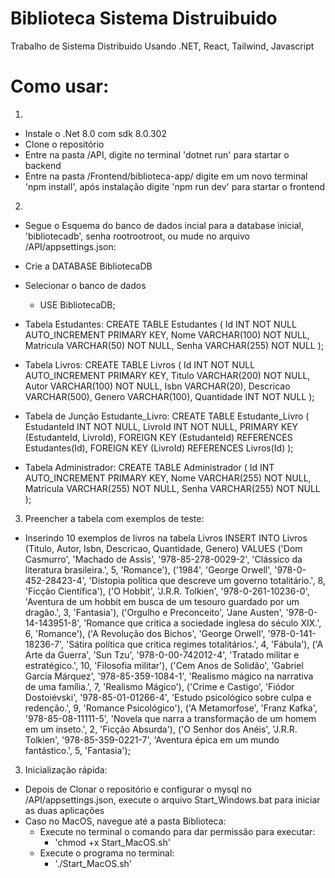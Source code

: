 # Biblioteca Sistema Distruibuido
 Trabalho de Sistema Distribuido Usando .NET, React, Tailwind, Javascript

# Como usar:
1)
 - Instale o .Net 8.0 com sdk 8.0.302
 - Clone o repositório
 - Entre na pasta /API, digite no terminal 'dotnet run' para startar o backend
 - Entre na pasta /Frontend/biblioteca-app/ digite em um novo terminal 'npm install', após instalação digite 'npm run dev' para startar o frontend

2)
 - Segue o Esquema do banco de dados incial para a database inicial, 'bibliotecadb', senha rootrootroot, ou mude no arquivo /API/appsettings.json:

  - Crie a DATABASE BibliotecaDB
  - Selecionar o banco de dados
    - USE BibliotecaDB;

  - Tabela Estudantes:
    CREATE TABLE Estudantes (
        Id INT NOT NULL AUTO_INCREMENT PRIMARY KEY,
        Nome VARCHAR(100) NOT NULL,
        Matricula VARCHAR(50) NOT NULL,
        Senha VARCHAR(255) NOT NULL
    );

  - Tabela Livros:
    CREATE TABLE Livros (
        Id INT NOT NULL AUTO_INCREMENT PRIMARY KEY,
        Titulo VARCHAR(200) NOT NULL,
        Autor VARCHAR(100) NOT NULL,
        Isbn VARCHAR(20),
        Descricao VARCHAR(500),
        Genero VARCHAR(100),
        Quantidade INT NOT NULL
    );

  - Tabela de Junção Estudante_Livro:
    CREATE TABLE Estudante_Livro (
        EstudanteId INT NOT NULL,
        LivroId INT NOT NULL,
        PRIMARY KEY (EstudanteId, LivroId),
        FOREIGN KEY (EstudanteId) REFERENCES Estudantes(Id),
        FOREIGN KEY (LivroId) REFERENCES Livros(Id)
    );
  
  - Tabela Administrador:
    CREATE TABLE Administrador (
      Id INT AUTO_INCREMENT PRIMARY KEY,
      Nome VARCHAR(255) NOT NULL,
      Matricula VARCHAR(255) NOT NULL,
      Senha VARCHAR(255) NOT NULL
  );


3) Preencher a tabela com exemplos de teste:
  - Inserindo 10 exemplos de livros na tabela Livros
    INSERT INTO Livros (Titulo, Autor, Isbn, Descricao, Quantidade, Genero)
    VALUES 
        ('Dom Casmurro', 'Machado de Assis', '978-85-278-0029-2', 'Clássico da literatura brasileira.', 5, 'Romance'),
        ('1984', 'George Orwell', '978-0-452-28423-4', 'Distopia política que descreve um governo totalitário.', 8, 'Ficção Científica'),
        ('O Hobbit', 'J.R.R. Tolkien', '978-0-261-10236-0', 'Aventura de um hobbit em busca de um tesouro guardado por um dragão.', 3, 'Fantasia'),
        ('Orgulho e Preconceito', 'Jane Austen', '978-0-14-143951-8', 'Romance que critica a sociedade inglesa do século XIX.', 6, 'Romance'),
        ('A Revolução dos Bichos', 'George Orwell', '978-0-141-18236-7', 'Sátira política que critica regimes totalitários.', 4, 'Fábula'),
        ('A Arte da Guerra', 'Sun Tzu', '978-0-00-742012-4', 'Tratado militar e estratégico.', 10, 'Filosofia militar'),
        ('Cem Anos de Solidão', 'Gabriel García Márquez', '978-85-359-1084-1', 'Realismo mágico na narrativa de uma família.', 7, 'Realismo Mágico'),
        ('Crime e Castigo', 'Fiódor Dostoiévski', '978-85-01-01266-4', 'Estudo psicológico sobre culpa e redenção.', 9, 'Romance Psicológico'),
        ('A Metamorfose', 'Franz Kafka', '978-85-08-11111-5', 'Novela que narra a transformação de um homem em um inseto.', 2, 'Ficção Absurda'),
        ('O Senhor dos Anéis', 'J.R.R. Tolkien', '978-85-359-0221-7', 'Aventura épica em um mundo fantástico.', 5, 'Fantasia'); 

3) Inicialização rápida:
  - Depois de Clonar o repositório e configurar o mysql no /API/appsettings.json, execute o arquivo Start_Windows.bat para iniciar as duas aplicações
  - Caso no MacOS, navegue até a pasta Biblioteca: 
    - Execute no terminal o comando para dar permissão para executar:
      - 'chmod +x Start_MacOS.sh'
    - Execute o programa no terminal: 
      - './Start_MacOS.sh' 
